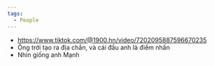 ```yaml
---
tags:
  - People
---
```

- https://www.tiktok.com/@1900.hn/video/7202095887596670235
- Ông trời tạo ra địa chấn, và cái đầu anh là điểm nhấn
- Nhìn giống anh Mạnh